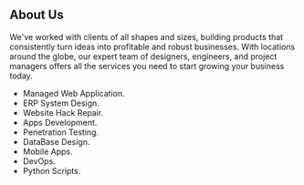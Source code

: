 ## About Us
We've worked with clients of all shapes and sizes, building products that consistently turn ideas into profitable and robust businesses. With locations around the globe, our expert team of designers, engineers, and project managers offers all the services you need to start growing your business today.

- Managed Web Application.
- ERP System Design.
- Website Hack Repair.
- Apps Development.
- Penetration Testing.
- DataBase Design.
- Mobile Apps.
- DevOps.
- Python Scripts.

